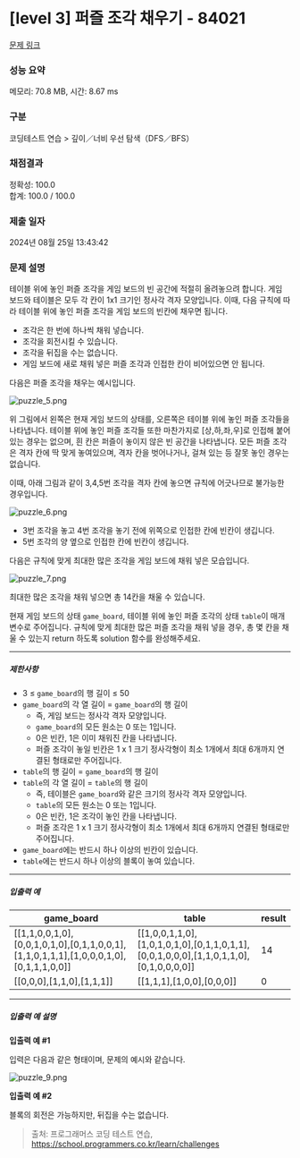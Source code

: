 # [level 3] 퍼즐 조각 채우기 - 84021 

[문제 링크](https://school.programmers.co.kr/learn/courses/30/lessons/84021#) 

### 성능 요약

메모리: 70.8 MB, 시간: 8.67 ms

### 구분

코딩테스트 연습 > 깊이／너비 우선 탐색（DFS／BFS）

### 채점결과

정확성: 100.0<br/>합계: 100.0 / 100.0

### 제출 일자

2024년 08월 25일 13:43:42

### 문제 설명

<p>테이블 위에 놓인 퍼즐 조각을 게임 보드의 빈 공간에 적절히 올려놓으려 합니다. 게임 보드와 테이블은 모두 각 칸이 1x1 크기인 정사각 격자 모양입니다. 이때, 다음 규칙에 따라 테이블 위에 놓인 퍼즐 조각을 게임 보드의 빈칸에 채우면 됩니다.</p>

<ul>
<li>조각은 한 번에 하나씩 채워 넣습니다.</li>
<li>조각을 회전시킬 수 있습니다.</li>
<li>조각을 뒤집을 수는 없습니다.</li>
<li>게임 보드에 새로 채워 넣은 퍼즐 조각과 인접한 칸이 비어있으면 안 됩니다.</li>
</ul>

<p>다음은 퍼즐 조각을 채우는 예시입니다.</p>

<p><img src="https://grepp-programmers.s3.ap-northeast-2.amazonaws.com/files/production/ab4d8aa2-f282-4764-bb46-84d405464b90/puzzle_5.png" title="" alt="puzzle_5.png"></p>

<p>위 그림에서 왼쪽은 현재 게임 보드의 상태를, 오른쪽은 테이블 위에 놓인 퍼즐 조각들을 나타냅니다. 테이블 위에 놓인 퍼즐 조각들 또한 마찬가지로 [상,하,좌,우]로 인접해 붙어있는 경우는 없으며, 흰 칸은 퍼즐이 놓이지 않은 빈 공간을 나타냅니다. 모든 퍼즐 조각은 격자 칸에 딱 맞게 놓여있으며, 격자 칸을 벗어나거나, 걸쳐 있는 등 잘못 놓인 경우는 없습니다.</p>

<p>이때, 아래 그림과 같이 3,4,5번 조각을 격자 칸에 놓으면 규칙에 어긋나므로 불가능한 경우입니다.</p>

<p><img src="https://grepp-programmers.s3.ap-northeast-2.amazonaws.com/files/production/70e371ad-4306-412b-b53b-25208e52a513/puzzle_6.png" title="" alt="puzzle_6.png"></p>

<ul>
<li>3번 조각을 놓고 4번 조각을 놓기 전에 위쪽으로 인접한 칸에 빈칸이 생깁니다.</li>
<li>5번 조각의 양 옆으로 인접한 칸에 빈칸이 생깁니다.</li>
</ul>

<p>다음은 규칙에 맞게 최대한 많은 조각을 게임 보드에 채워 넣은 모습입니다.</p>

<p><img src="https://grepp-programmers.s3.ap-northeast-2.amazonaws.com/files/production/dadd0bc1-8e38-4689-a480-26afa799a5a3/puzzle_7.png" title="" alt="puzzle_7.png"></p>

<p>최대한 많은 조각을 채워 넣으면 총 14칸을 채울 수 있습니다.</p>

<p>현재 게임 보드의 상태 <code>game_board</code>, 테이블 위에 놓인 퍼즐 조각의 상태 <code>table</code>이 매개변수로 주어집니다. 규칙에 맞게 최대한 많은 퍼즐 조각을 채워 넣을 경우, 총 몇 칸을 채울 수 있는지 return 하도록 solution 함수를 완성해주세요.</p>

<hr>

<h5>제한사항</h5>

<ul>
<li>3 ≤ <code>game_board</code>의 행 길이 ≤ 50</li>
<li><code>game_board</code>의 각 열 길이 = <code>game_board</code>의 행 길이

<ul>
<li>즉, 게임 보드는 정사각 격자 모양입니다.</li>
<li><code>game_board</code>의 모든 원소는 0 또는 1입니다.</li>
<li>0은 빈칸, 1은 이미 채워진 칸을 나타냅니다.</li>
<li>퍼즐 조각이 놓일 빈칸은 1 x 1 크기 정사각형이 최소 1개에서 최대 6개까지 연결된 형태로만 주어집니다.</li>
</ul></li>
<li><code>table</code>의 행 길이 = <code>game_board</code>의 행 길이</li>
<li><code>table</code>의 각 열 길이 = <code>table</code>의 행 길이

<ul>
<li>즉, 테이블은 <code>game_board</code>와 같은 크기의 정사각 격자 모양입니다.</li>
<li><code>table</code>의 모든 원소는 0 또는 1입니다.</li>
<li>0은 빈칸, 1은 조각이 놓인 칸을 나타냅니다.</li>
<li>퍼즐 조각은 1 x 1 크기 정사각형이 최소 1개에서 최대 6개까지 연결된 형태로만 주어집니다.</li>
</ul></li>
<li><code>game_board</code>에는 반드시 하나 이상의 빈칸이 있습니다.</li>
<li><code>table</code>에는 반드시 하나 이상의 블록이 놓여 있습니다.</li>
</ul>

<hr>

<h5>입출력 예</h5>
<table class="table">
        <thead><tr>
<th>game_board</th>
<th>table</th>
<th>result</th>
</tr>
</thead>
        <tbody><tr>
<td>[[1,1,0,0,1,0],[0,0,1,0,1,0],[0,1,1,0,0,1],[1,1,0,1,1,1],[1,0,0,0,1,0],[0,1,1,1,0,0]]</td>
<td>[[1,0,0,1,1,0],[1,0,1,0,1,0],[0,1,1,0,1,1],[0,0,1,0,0,0],[1,1,0,1,1,0],[0,1,0,0,0,0]]</td>
<td>14</td>
</tr>
<tr>
<td>[[0,0,0],[1,1,0],[1,1,1]]</td>
<td>[[1,1,1],[1,0,0],[0,0,0]]</td>
<td>0</td>
</tr>
</tbody>
      </table>
<hr>

<h5>입출력 예 설명</h5>

<p><strong>입출력 예 #1</strong></p>

<p>입력은 다음과 같은 형태이며, 문제의 예시와 같습니다.</p>

<p><img src="https://grepp-programmers.s3.ap-northeast-2.amazonaws.com/files/production/653b44d8-0fa6-42f8-aa9d-ceca639b0ad4/puzzle_9.png" title="" alt="puzzle_9.png"></p>

<p><strong>입출력 예 #2</strong></p>

<p>블록의 회전은 가능하지만, 뒤집을 수는 없습니다.</p>


> 출처: 프로그래머스 코딩 테스트 연습, https://school.programmers.co.kr/learn/challenges